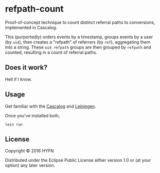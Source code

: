 # refpath-count

Proof-of-concept technique to count distinct referral paths to conversions, implemented in Cascalog.

This (purportedly) orders events by a timestamp, groups events by a user (by `uid`), then creates a "refpath" of referrers (by `ref`), aggregating them into a string. These `uid refpath` groups are then grouped by `refpath` and counted, resulting in a count of referral paths.

## Does it work?

Hell if I know.

## Usage

Get familiar with the [Cascalog](https://github.com/nathanmarz/cascalog) and [Leiningen](https://github.com/technomancy/leiningen).

Once you've installed both, 

```
lein run
```

## License

Copyright © 2016 HYFN

Distributed under the Eclipse Public License either version 1.0 or (at
your option) any later version.
